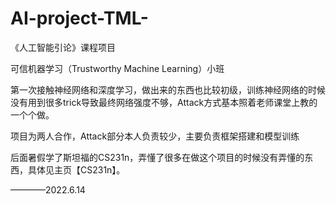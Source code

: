 # AI-project-TML-

《人工智能引论》课程项目

可信机器学习（Trustworthy Machine Learning）小班

第一次接触神经网络和深度学习，做出来的东西也比较初级，训练神经网络的时候没有用到很多trick导致最终网络强度不够，Attack方式基本照着老师课堂上教的一个个做。

项目为两人合作，Attack部分本人负责较少，主要负责框架搭建和模型训练

后面暑假学了斯坦福的CS231n，弄懂了很多在做这个项目的时候没有弄懂的东西，具体见主页【CS231n】。

————2022.6.14

